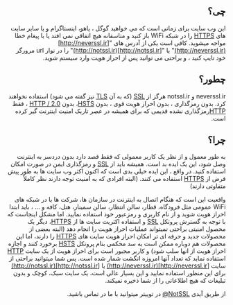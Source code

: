 
<div dir="rtl">

## چی؟

این وب سایت برای زمانی است که می خواهید گوگل ، یاهو، اینستاگرام و یا سایر سایت های [HTTPS](http://neverssl.ir/https) را در شبکه WiFi باز کنید و متاسفانه هیچ اتفاقی نمی افتد یا با پیغام خطا مواجه میشوید. کافی است یکی از آدرس های "[http://neverssl.ir](http://neverssl.ir)" یا "[http://notssl.ir](http://notssl.ir)" را در نوار url مرورگر خود تایپ کنید ، و براحتی می توانید پس از احراز هویت وارد سیستم شوید.

## چطور؟

neverssl.ir و notssl.ir هرگز از [SSL](http://neverssl.ir/ssl) (که به آن [TLS](http://neverssl.ir/tls) نیز گفته می شود) استفاده نخواهند کرد. بدون رمزگذاری ، بدون احراز هویت قوی ، بدون [HSTS](http://neverssl.ir/hsts)، بدون [HTTP / 2.0](http://neverssl.ir/http2) ، فقط [HTTP](http://neverssl.ir/http)رمزگذاری نشده قدیمی که برای همیشه در عصر تاریک امنیت اینترنت گیر کرده است.

## چرا؟

به طور معمول و از نظر یک کاربر معمولی که فقط قصد دارد بدون دردسر به اینترنت وصل شود، این یک ایده بد است. همیشه باید از [SSL](http://neverssl.ir/ssl) و رمزگذاری ایمن در صورت امکان استفاده کنید. در واقع ، این ایده خیلی بدی است که اکنون اکثر وب سایت ها به طور پیش فرض از [HTTPS](http://neverssl.ir/https) استفاده می کنند. (البته افرادی که به امنیت توجه دارند نظر کاملاً متفاوتی دارند)

واقعیت این است که هنگام اتصال به اینترنت در سازمان ها، شرکت ها یا در شبکه های WiFi عمومی مثل فرودگاه، قطار، سالن انتظار، سالن سمینار، هتل، کافه و ... ، باید ابتدا احراز هویت شوید و از نام کاربری و رمزعبور خود استفاده نمایید. اما مشکل اینجاست که با توجه به گسترش پروتکل [SSL](http://neverssl.ir/ssl) و استفاده اکثریت سایت ها از [HTTPS](http://neverssl.ir/https)، دیگر یک محصول امنیتی براحتی نمیتواند عملیات احراز هویت را انجام دهد (البته بعضی از محصولات جدید و حرفه ای تر امکان احراز هویت سایت های [HTTPS](http://neverssl.ir/https) را دارند، اما این محصولات هم دوباره ممکن است به سد محکمی بنام پروتکل [HSTS](http://neverssl.ir/hsts) برخورد کنند و اجازه احراز هویت از انها سلب شود) و کاربر مجبور است برای احراز هویت از یک سایت [HTTP](http://neverssl.ir/http) استفاده نماید که تعداد آنها امروزه انگشت شمار شده است. پس شما میتوانید براحتی از سایت [http://neverssl.ir](http://neverssl.ir) یا [http://notssl.ir](http://notssl.ir) برای این منظور استفاده نمایید و این بسیار عالی است، یک سایت سبک، کوچک و بدون تبلیغات که هیچ اطلاعاتی را از شما ذخیره نمیکند.

از طریق آیدی [NotSSL@](https://twitter.com/NotSSL) در توییتر میتوانید با ما در تماس باشید.

</div>



